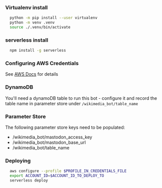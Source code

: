 ### Virtualenv install
```bash
  python -m pip install --user virtualenv
  python -m venv .venv
  source ./.venv/bin/activate
```
### serverless install
```bash
  npm install -g serverless
```
### Configuring AWS Credentials
See [AWS Docs](https://docs.aws.amazon.com/cli/latest/userguide/cli-configure-files.html) for details

### DynamoDB
You'll need a dynamoDB table to run this bot - configure it and record the table name in parameter store under `/wikimedia_bot/table_name`
### Parameter Store
The following parameter store keys need to be populated:
- /wikimedia_bot/mastodon_access_key
- /wikimedia_bot/mastodon_base_url
- /wikimedia_bot/table_name


### Deploying
```bash
  aws configure --profile $PROFILE_IN_CREDENTIALS_FILE
  export ACCOUNT_ID=$ACCOUNT_ID_TO_DEPLOY_TO
  serverless deploy
```
